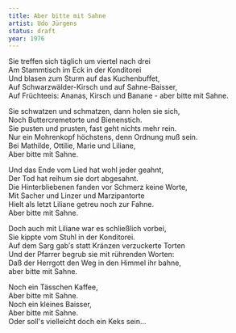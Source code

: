 ```yaml
---
title: Aber bitte mit Sahne
artist: Udo Jürgens
status: draft
year: 1976
---
```


Sie treffen sich täglich um viertel nach drei  
Am Stammtisch im Eck in der Konditorei  
Und blasen zum Sturm auf das Kuchenbuffet,  
Auf Schwarzwälder-Kirsch und auf Sahne-Baisser,  
Auf Früchteeis: Ananas, Kirsch und Banane - aber bitte mit Sahne.  

Sie schwatzen und schmatzen, dann holen sie sich,  
Noch Buttercremetorte und Bienenstich.  
Sie pusten und prusten, fast geht nichts mehr rein.  
Nur ein Mohrenkopf höchstens, denn Ordnung muß sein.  
Bei Mathilde, Ottilie, Marie und Liliane,  
Aber bitte mit Sahne.  


Und das Ende vom Lied hat wohl jeder geahnt,  
Der Tod hat reihum sie dort abgesahnt.  
Die Hinterbliebenen fanden vor Schmerz keine Worte,  
Mit Sacher und Linzer und Marzipantorte  
Hielt als letzt Liliane getreu noch zur Fahne.  
Aber bitte mit Sahne.  

Doch auch mit Liliane war es schließlich vorbei,  
Sie kippte vom Stuhl in der Konditorei.  
Auf dem Sarg gab′s statt Kränzen verzuckerte Torten  
Und der Pfarrer begrub sie mit rührenden Worten:  
Daß der Herrgott den Weg in den Himmel ihr bahne,  
aber bitte mit Sahne.  

Noch ein Tässchen Kaffee,  
Aber bitte mit Sahne.  
Noch ein kleines Baisser,  
Aber bitte mit Sahne.  
Oder soll's vielleicht doch ein Keks sein...   
